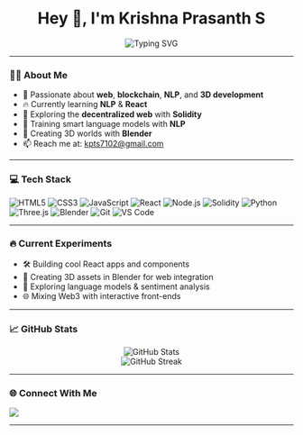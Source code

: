 <h1 align="center">Hey 👋, I'm Krishna Prasanth S</h1>

<p align="center">
  <img src="https://readme-typing-svg.herokuapp.com?font=Fira+Code&size=24&pause=1000&center=true&vCenter=true&width=500&lines=I+code+for+fun+%F0%9F%8E%89;Blockchain+%E2%9C%94%EF%B8%8F+NLP+%E2%9C%94%EF%B8%8F+3D+%E2%9C%94%EF%B8%8F;React+Developer+%F0%9F%92%BB;Blender+3D+Artist+in+Progress+%F0%9F%A7%90;Learning+JavaScript+%E2%9C%A8" alt="Typing SVG" />
</p>

---

### 🙋‍♂️ About Me
- 🧠 Passionate about **web**, **blockchain**, **NLP**, and **3D development**
- 🔥 Currently learning **NLP** & **React**
- 🧱 Exploring the **decentralized web** with **Solidity**
- 🧬 Training smart language models with **NLP**
- 🎨 Creating 3D worlds with **Blender**
- 📫 Reach me at: [kpts7102@gmail.com](mailto:kpts7102@gmail.com)

---

### 💻 Tech Stack
![HTML5](https://img.shields.io/badge/HTML5-E34F26?style=flat&logo=html5&logoColor=white)
![CSS3](https://img.shields.io/badge/CSS3-1572B6?style=flat&logo=css3&logoColor=white)
![JavaScript](https://img.shields.io/badge/JavaScript-F7DF1E?style=flat&logo=javascript&logoColor=black)
![React](https://img.shields.io/badge/React-20232A?style=flat&logo=react&logoColor=61DAFB)
![Node.js](https://img.shields.io/badge/Node.js-339933?style=flat&logo=node.js&logoColor=white)
![Solidity](https://img.shields.io/badge/Solidity-363636?style=flat&logo=solidity&logoColor=white)
![Python](https://img.shields.io/badge/Python-3776AB?style=flat&logo=python&logoColor=white)
![Three.js](https://img.shields.io/badge/Three.js-000000?style=flat&logo=three.js&logoColor=white)
![Blender](https://img.shields.io/badge/Blender-F5792A?style=flat&logo=blender&logoColor=white)
![Git](https://img.shields.io/badge/Git-F05032?style=flat&logo=git&logoColor=white)
![VS Code](https://img.shields.io/badge/VS%20Code-007ACC?style=flat&logo=visual-studio-code&logoColor=white)

---

### 🔥 Current Experiments
- 🛠 Building cool React apps and components
- 🎨 Creating 3D assets in Blender for web integration
- 🧠 Exploring language models & sentiment analysis
- 🌐 Mixing Web3 with interactive front-ends

---

### 📈 GitHub Stats
<p align="center">
  <img src="https://github-readme-stats.vercel.app/api?username=krishnaprasanth7102&show_icons=true&theme=radical" alt="GitHub Stats" />
  <br/>
  <img src="https://github-readme-streak-stats.herokuapp.com/?user=krishnaprasanth7102&theme=radical" alt="GitHub Streak" />
</p>

---

### 🌐 Connect With Me
<a href="mailto:kpts7102@gmail.com">
  <img src="https://img.shields.io/badge/Gmail-D14836?style=flat&logo=gmail&logoColor=white" />
</a>

---


